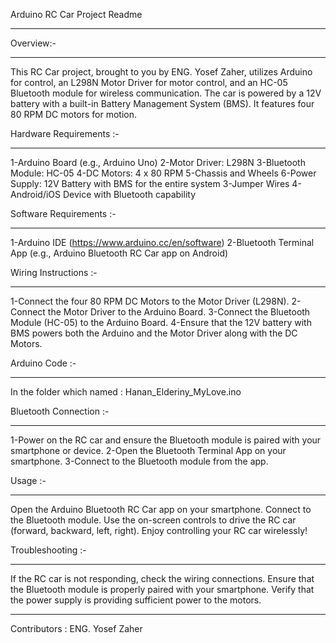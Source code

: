 
Arduino RC Car Project Readme
_________________________________________________________________________________________________________________________________________________________________

Overview:-
__________________
This RC Car project, brought to you by ENG. Yosef Zaher, utilizes Arduino for control, an L298N Motor Driver for motor control, and an HC-05 Bluetooth module for wireless communication. The car is powered by a 12V battery with a built-in Battery Management System (BMS). It features four 80 RPM DC motors for motion.

Hardware Requirements :-
_____________________________________
  1-Arduino Board (e.g., Arduino Uno)
  2-Motor Driver: L298N
  3-Bluetooth Module: HC-05
  4-DC Motors: 4 x 80 RPM
  5-Chassis and Wheels
  6-Power Supply:
  12V Battery with BMS for the entire system
  3-Jumper Wires
  4-Android/iOS Device with Bluetooth capability


Software Requirements :-
___________________________________________________
  1-Arduino IDE (https://www.arduino.cc/en/software)
  2-Bluetooth Terminal App (e.g., Arduino Bluetooth RC Car app on Android)

Wiring Instructions :-
_________________________________________________
  1-Connect the four 80 RPM DC Motors to the Motor Driver (L298N).
  2-Connect the Motor Driver to the Arduino Board.
  3-Connect the Bluetooth Module (HC-05) to the Arduino Board.
  4-Ensure that the 12V battery with BMS powers both the Arduino and the Motor Driver along with the DC Motors.


Arduino Code :-
_______________________
  In the folder which named : Hanan_Elderiny_MyLove.ino

Bluetooth Connection :-
_______________________________
  1-Power on the RC car and ensure the Bluetooth module is paired with your smartphone or device.
  2-Open the Bluetooth Terminal App on your smartphone.
  3-Connect to the Bluetooth module from the app.

Usage :-
__________________________________
  Open the Arduino Bluetooth RC Car app on your smartphone.
  Connect to the Bluetooth module.
  Use the on-screen controls to drive the RC car (forward, backward, left, right).
  Enjoy controlling your RC car wirelessly!

Troubleshooting :-
_____________________________
  If the RC car is not responding, check the wiring connections.
  Ensure that the Bluetooth module is properly paired with your smartphone.
  Verify that the power supply is providing sufficient power to the motors.
__________________________________________________________________________
Contributors :  ENG. Yosef Zaher
